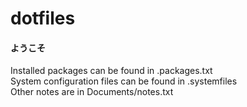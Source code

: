 # dotfiles
#### ようこそ
Installed packages can be found in .packages.txt<br/>
System configuration files can be found in .systemfiles<br/>
Other notes are in Documents/notes.txt
